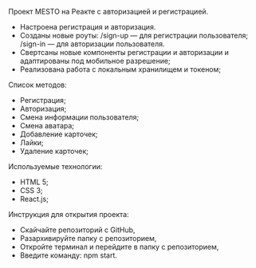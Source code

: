 Проект MESTO на Реакте с авторизацией и регистрацией.


- Настроена регистрация и авторизация.
- Созданы новые роуты: 
/sign-up — для регистрации пользователя;
/sign-in — для авторизации пользователя.
- Свертсаны новые компоненты регистрации и авторизации и адаптированы под мобильное разрешение; 
- Реализована работа с локальным хранилищем и токеном; 

Список методов:
- Регистрация;
- Авторизация;
- Смена информации пользователя;
- Смена аватара;
- Добавление карточек;
- Лайки;
- Удаление карточек;

Используемые технологии: 
- HTML 5;
- CSS 3;
- React.js;

Инструкция для открытия проекта:
- Скайчайте репозиторий с GitHub,
- Разархивируйте папку с репозиторием,
- Откройте терминал и перейдите в папку с репозиторием,
- Введите команду: npm start.
